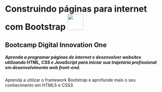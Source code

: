 # Construindo páginas para internet com Bootstrap <img src="https://upload.wikimedia.org/wikipedia/commons/thumb/b/b2/Bootstrap_logo.svg/220px-Bootstrap_logo.svg.png" width=52px>
## Bootcamp Digital Innovation One 
##### Aprenda a programar páginas de internet e desenvolver websites utilizando HTML, CSS e JavaScript para iniciar sua trajetória profissional em desenvolvimento web front-end.

Aprenda a utilizar o framework Bootstrap e aprofunde mais o seu conhecimento em HTML5 e CSS3.